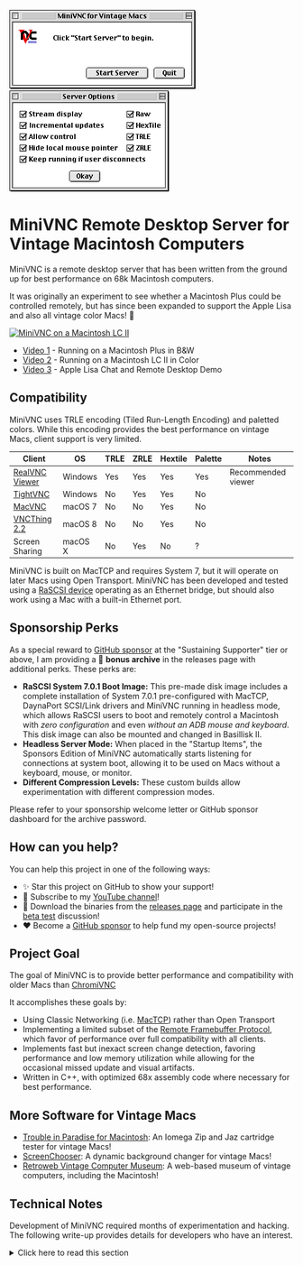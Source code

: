 ![MiniVNC for Macintosh][minivnc-main] ![MiniVNC for Macintosh][minivnc-options]

MiniVNC Remote Desktop Server for Vintage Macintosh Computers
=============================================================

MiniVNC is a remote desktop server that has been written from the
ground up for best performance on 68k Macintosh computers.

It was originally an experiment to see whether a Macintosh Plus could
be controlled remotely, but has since been expanded to support the
Apple Lisa and also all vintage color Macs! :rainbow:

[![MiniVNC on a Macintosh LC II](https://github.com/marciot/mac-minivnc/raw/main/images/youtube2.png)](https://youtu.be/_o8JiXqFHsk)

- [Video 1](https://youtu.be/zM_sNItbuhc) - Running on a Macintosh Plus in B&W
- [Video 2](https://youtu.be/_o8JiXqFHsk) - Running on a Macintosh LC II in Color
- [Video 3](https://youtu.be/BJqkBN8TZkc) - Apple Lisa Chat and Remote Desktop Demo

Compatibility
-------------

MiniVNC uses TRLE encoding (Tiled Run-Length Encoding) and paletted
colors. While this encoding provides the best performance on vintage
Macs, client support is very limited.

| Client               | OS      | TRLE  | ZRLE    | Hextile | Palette | Notes               |
|----------------------|---------|-------|---------|---------|---------|---------------------|
| [RealVNC Viewer]     | Windows | Yes   |  Yes    |  Yes    |  Yes    | Recommended viewer  |
| [TightVNC]           | Windows | No    |  Yes    |  Yes    |  No     |                     |
| [MacVNC]             | macOS 7 | No    |  No     |  Yes    |  No     |                     |
| [VNCThing 2.2]       | macOS 8 | No    |  No     |  Yes    |  No     |                     |
| Screen Sharing       | macOS X | No    |  Yes    |  No     |  ?      |                     |

MiniVNC is built on MacTCP and requires System 7, but it will
operate on later Macs using Open Transport. MiniVNC has been
developed and tested using a [RaSCSI device] operating as an
Ethernet bridge, but should also work using a Mac with a built-in
Ethernet port.

[RealVNC Viewer]:https://www.realvnc.com/en/connect/download/viewer/
[TightVNC]:https://www.tightvnc.com/
[VNCThing 2.2]:https://web.archive.org/web/20010813214257/http://www.webthing.net/vncthing
[MacVNC]:https://macintoshgarden.org/apps/vnc-viewer-fat

Sponsorship Perks
-----------------

As a special reward to [GitHub sponsor] at the "Sustaining Supporter" tier or above, I am providing a 🎁 **bonus archive** in the releases page with additional perks. These perks are:

- **RaSCSI System 7.0.1 Boot Image:** This pre-made disk image includes a complete installation of System 7.0.1 pre-configured with MacTCP, DaynaPort SCSI/Link drivers and MiniVNC running in headless mode, which allows RaSCSI users to boot and remotely control a Macintosh with _zero configuration_ and even _without an ADB mouse and keyboard_. This disk image can also be mounted and changed in Basillisk II.
- **Headless Server Mode:** When placed in the "Startup Items", the Sponsors Edition of MiniVNC automatically starts listening for connections at system boot, allowing it to be used on Macs without a keyboard, mouse, or monitor.
- **Different Compression Levels:** These custom builds allow experimentation with different compression modes.

Please refer to your sponsorship welcome letter or GitHub sponsor dashboard for the archive password.

How can you help?
-----------------

You can help this project in one of the following ways:

* :sparkles: Star this project on GitHub to show your support!
* :loudspeaker: Subscribe to my [YouTube channel]!
* :raising_hand: Download the binaries from the [releases page] and participate in the [beta test] discussion!
* :heart: Become a [GitHub sponsor] to help fund my open-source projects!

[beta test]: https://github.com/marciot/mac-minivnc/discussions/1
[releases page]: https://github.com/marciot/mac-minivnc/releases
[GitHub sponsor]: https://github.com/sponsors/marciot
[YouTube channel]: https://www.youtube.com/channel/UC1tZ8uA0WJp5pDpPwldQ0Ig

Project Goal
------------

The goal of MiniVNC is to provide better performance and compatibility
with older Macs than [ChromiVNC]

It accomplishes these goals by:

- Using Classic Networking (i.e. [MacTCP]) rather than Open Transport
- Implementing a limited subset of the [Remote Framebuffer Protocol],
which favor of performance over full compatibility with all clients.
- Implements fast but inexact screen change detection, favoring
performance and low memory utilization while allowing for the occasional
missed update and visual artifacts.
- Written in C++, with optimized 68x assembly code where necessary for best
performance.

[MacTCP]: https://en.wikipedia.org/wiki/MacTCP
[ChromiVNC]: https://web.archive.org/web/20070208223046/http://www.chromatix.uklinux.net/vnc/index.html
[Remote Framebuffer Protocol]: https://datatracker.ietf.org/doc/html/rfc6143
[RaSCSI device]: https://github.com/akuker/RASCSI
[minivnc-main]: https://github.com/marciot/mac-minivnc/raw/main/images/main-v1.1.png "MiniVNC Main Window"
[minivnc-options]: https://github.com/marciot/mac-minivnc/raw/main/images/server-options-v1.1.png "MiniVNC Server Options"
[minivnc-logs]: https://github.com/marciot/mac-minivnc/raw/main/images/server-options-v1.1.png "MiniVNC Server Logs"

More Software for Vintage Macs
------------------------------

* [Trouble in Paradise for Macintosh]: An Iomega Zip and Jaz cartridge tester for vintage Macs! 
* [ScreenChooser]: A dynamic background changer for vintage Macs!
* [Retroweb Vintage Computer Museum]: A web-based museum of vintage computers, including the Macintosh!

[ScreenChooser]: https://archive.org/details/screen-chooser
[Trouble in Paradise for Macintosh]: https://github.com/marciot/mac-tip
[Retroweb Vintage Computer Museum]: http://retroweb.maclab.org

Technical Notes
---------------

Development of MiniVNC required months of experimentation and hacking.
The following write-up provides details for developers who have an
interest.

<details>
<summary>
Click here to read this section
</summary><br>
  
#### MacTCP Programming is Hard; Doing it Efficiently is Harder
  
MacTCP is Apple's first TCP/IP networking stack and is the only
networking API available on the Macintosh Plus. The
[MacTCP Programmer's Guide] is a good resource, but lacks code
samples and makes no mention of high-level languages. The
[MacTCP Cookbook] article by Steve Falkenburg provides more meat
to chew on but actual source code is worth a thousand words. I
finally it on the [Apple Developer Group CD Volume VII] in the
form of a "finger" protocol example in the directory
`Dev.CD Vol. VII:develop:develop 6 code:TCP:finger`

This is a good starting point as the "TCPRoutines.c" file
provides an example of using MacTCP parameter blocks from a
high-level language. Steve's helper routines, while easy-to-use
for simple tasks, are very slow. As I later learned, the most
efficient way to do MacTCP programming is via asynchronous callback
routines.

Since these callback routines execute in interrupt time, writing them
in a high-level language is challenging. I used the technique from the
article "Asynchronous Routines on the Macintosh" in [Develop magazine],
March 1993 which involves an assembly language glue routine. Later on,
I used a similar routine for making a Vertical Retrace task for gathering
screen updates.

Today we take for granted threads which make it easy to implement
network applications. The use of callback routines is a huge step
backwards.

For one, it precludes using temporary stack-based storage and instead
all state must be stored in global variables. Doing things like loops
are trivial in a thread but very difficult using callback routines.
  
The VNC protocol is fairly simple, but the code is far more
complicated than it would have been had I modern techniques at my
disposal.

As an aside, Ari Halberstadt wrote a very promissing [thread library]
for the Macintosh. Getting it to work with MacTCP might have simplified
the programing model, but at the time it was too much of a heavy lift
for me to get it to work while I was also learning MacTCP. I ended up
using some of his basic OS utilities code in MiniVNC, but not the thread
library itself.

[MacTCP Programmer's Guide]: https://github.com/marciot/mac-minivnc/raw/main/docs/MacTCP_programming.pdf
[MacTCP Cookbook]: http://preserve.mactech.com/articles/develop/issue_06/p46-69_Falkenburg_text_.html
[Apple Developer Group CD Volume VII]: https://archive.org/details/apple-developer-group-cd-series-volume-vii-lord-of-the-files-1991-cd-rom
[Develop magazine]: https://vintageapple.org/develop/
[thread library]: https://web.archive.org/web/20211216043914/http://websites.umich.edu/~archive/mac/development/source/threadlib1.0d4.cpt.hqx

#### Mouse Control

On the Macintosh, the mouse can be progmattically changed by writing
the new position to the low-memory globals `MouseTemp` and
`RawMouseLocation` and then copying the value of `CrsrCouple` to
`CursorNew` to signal the change. This technique is borrowed from
ChromiVNC.

Mouse button control presented a challenge. The technique used by
ChromiVNC is to write the new mouse button state to the low-memory
global `MBState` while simultaneously posting a `mouseUp` or `mouseDown`
event to the System event queue. This works on modern Macs, but on the
Macintosh Plus it only works for clicking. Mouse dragging &mdash; and
crucially, menu selection &mdash; does not work. On that machine the
VIA interrupt in ROM constantly overwrites `MBState` with the button
state from the physical mouse, so the trick of writing a value to
`MBState` does not work.

I attempted patching the `Button` trap and implemented a journaling driver,
but the former was ineffective while the latter was found to be broken and
unusable under System 7's multi-tasking model.

At last, an analysis of the disassembled code for the VIA interrupt
revealed it deglitched the mouse button by waiting three ticks prior to
updating `MBState`. The low-memory variable `MBTicks` indicates the start
of the wait period and by periodically setting it to the future &emdash;
in advance of `TickCount` &mdash; I found I could keep the VIA routine
waiting indefinitely so that I could alter `MBState` at will. This
allowed me control of the mouse button on all Macs, including the Macintosh
Plus.

#### Screen Change Detection via Checksums

On the vintage Macintosh, the address of the framebuffer is stored in the
low-memory global `ScrnBase`. A crucial part of a VNC server is detecting
changes to the screen. While this could be done by maintaining a separate
copy of the framebuffer and comparing every pixel, this requires a lot of
memory and a lot of memory accesses.

In MiniVNC, I decided to compute a 32-bit sum across each row of pixels
and a 32-bit sum up and down the screen. For both the horizontal and
vertical sums, the new and old sums are compared to detect screen changes.
It turns out this is also an quick way to determine the bounds of the change
rectangle as the location of the first and last changed sum along an axis
can be taken as the rectangle bounds along the axis.

This is an inexact approach which makes the server blind to many types of
screen changes. Using a [position-dependent checksum] like a [Fletcher's checksum]
would improve accuracy, at the expense of more computation and storage.

#### Byte Alignment and Reduction of Horizontal Resolution of Change Rectangles

An ordinary VNC server would attempt to minimize transmission by sending
the smallest possible change rectangle. MiniVNC keeps the horizonal
bounds of change rectangles aligned to byte boundaries. On the Macintosh
Plus, which uses one bit per pixel, this is crucial as it allows screen
data to be sent without any bit-shift or bit masking operations, which
are particularly slow on the 68000.

When using a 32-bit column sum (as opposed to the XOR operation used in
my first implementation), a change in one pixel column can cause a carry
to the next, meaning that the horizontal bounds of change rectangles are
further aligned to 32-bit boundaries.

On a B&W display, this causes change rectangle bounds to fall on 32 pixel
increments, which might cause quite a lot of extra data to be transmitted.

The effect is minimized on color displays, which pack fewer pixels per byte.
For example, on a 256 color display, the change rectangles can fall on 4
pixel boundaries, mimimizing the size of change rectangles.

#### Use of TRLE Encoding to Avoid Bit Unpacking and Packing

The VNC protocol is meant for color computers and most encodings
assume a color depth of at least eight bits. However, the TRLE
encoding is unique in that it supports a paletted tile type that
allows for a 1-bit, 2-bit and 4-bit encodings.

The ability to transmit 1-bit data is what caused me to require
MiniVNC to use TRLE encoding exclusively. This does not meet the
VNC specifications, but is compatible with modern clients. To
support raw encoding, as required by the specifications, would
necessitate expanding each 1-bit pixel in a byte into a full
color byte, an operation which would be prohibitive on older
Macs.

On the Macintosh Plus, I transmit all tiles using the 1-bit
paletted tile type. This, together with byte alignment, allows
the encoding process to be a straight copy full bytes without
any bit shifting or masking.

As an optimization, during the copy I will detect if a tile
consists of all zeros (i.e. white). If this is the case, I emit
a solid white tile. There is no corresponding case for black
pixels, so a white region will compress better than a black
region.

On color Macintosh computers, where I have the luxury of a
68020 with an instruction and data cache, I perform additional
computation in order to choose from among the following TRLE
tile types:

- Solid tiles
- Paletted 1-bit tiles
- Paletted 2-bit tiles
- Raw 8-bit tiles
- RLE encoded tiles

On a color Mac, the full encoding process would work like this:

1. The tile is encoded as a plain RLE tile. During this stage,
up to five unique colors from the tile are recorded.
2. If the number of unique colors is equal to one, a solid tile
is emitted
3. If the number of unique colors is equal to two and the size
of the RLE encoded tile exceeds that of a paletted 1-bit tile,
then a 1-bit paletted tile is emitted
4. If the number of unique colors is equal to three or four and
the size of the RLE encoded tile exceeds that of a paletted 2-bit
tile, then a 2-bit paletted tile is emitted
5. If the number of unique colors exceeds fours and the size of
the RLE encoded tile exceeds that of a raw 8-bit tile, a raw 8-bit
tile is emitted.

In practice, I found that doing this whole process actually hurt
performance on an Macintosh LC II, so MiniVNC supports different
packing levels which omit many of the steps listed above.

For example, packing level 2 looks like this:

1. The tile is encoded as a plain RLE tile.
2. A solid tile is emitted if only one run is found.
3. If the RLE encoded tile exceeds the size of a paletted tile
of the same color depth as the screen, emit that tile instead.
  
The key different between packing 2 and the full process is that
I do not emit a tile with fewer colors than the color depth of the
screen itself. Doing so requires finding the unique colors in
a tile and mapping those to a smaller palette, which is expensive.
Emitting a tile with the *same* number of colors as the screen,
however, is trivial as it only involves a straight copy with no
changes to the color values themselves.

#### CodeWarrior or Symantec C++

There is not, unfortunately, a perfect development environment for
the Macintosh when it comes to writing code that mixes C++ and
assembly language. My go to language used to be Symantec C++ 7
because it allows you to write C++ routines and add assembly
language bits and pieces just where you need it, minimizing the
learning curve. It is also very good for things like code resources
or device drivers.
  
CodeWarrior 8, on the other hand, works great on Basillisk II and
has a better IDE. I've lately begun using it over Symantec C++ 7
for these reasons, but one frustrating aspect is that it does not
allow you to mix C and assembly language in one function. Instead,
you must chose one or the other. This meant that in MiniVNC I had
to write whole functions in assembly language, which meant doing
things like pulling arguments off the stack myself, something
Symantec C++ 7 would do for me.

#### Assembly Language Tricks for Performance

The TRLE encoder was written in 68x assembly for best performance.
For the color encoders, a 68020 is assumed and the code makes special
use of 68020 instructions such as `bfextu`. Most functions take
advantage of as many of the available eight data and eight address
registers as possible, as to minimize memory accesses.

One example is the color palette gathering code. In the RLE encoding
routine, use two register halves of two registers to keep track of
colors I have seen before, which allows me to generate a palette of
up to four colors without having to write to memory. I implemented
another routine which uses eight 32-bit registers as bitfields to
tally up to 256 unique colors&mdash;again, with no memory access.
This routine would be needed for generating 16 bit color tiles
when the screen is in 256 color mode, although I have not actually
implemented this at this point (and probably never will, as it appears
that even generating 2 or 4 color tiles is too slow to be worth the
effort).

</details>

[Fletcher's checksum]: https://en.wikipedia.org/wiki/Fletcher%27s_checksum
